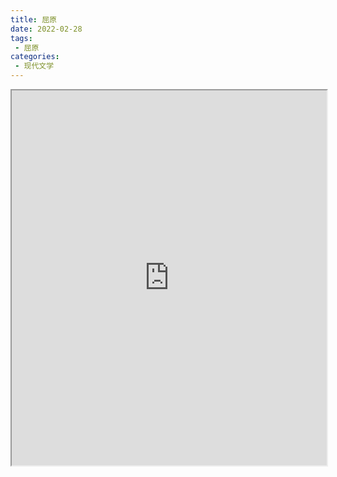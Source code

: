```yaml
---
title: 屈原
date: 2022-02-28
tags:
 - 屈原
categories:
 - 现代文学
---
```




<iframe src="https://study-doc.yourtools.icu/pdf/web/viewer.html?file=https://vkceyugu.cdn.bspapp.com/VKCEYUGU-e9075d72-0451-48df-afe1-d46932ae4554/e2114da7-1c9e-4f10-b42f-35acefd700e0.pdf" width="100%" height="600px"></iframe>
